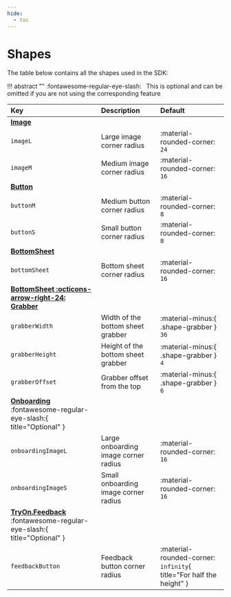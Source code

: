 ```yaml
---
hide:
  - toc
---
```


# Shapes

The table below contains all the shapes used in the SDK:

!!! abstract ""
    :fontawesome-regular-eye-slash: &nbsp; This is optional and can be omitted if you are not using the corresponding feature

| Key | Description | Default |
| :-- | :---------- | :------ |
| [**Image**](/sdk/developer/configuration/ui/theme/image.md) | | |
| `imageL` | Large image corner radius | :material-rounded-corner: `24` |
| `imageM` | Medium image corner radius | :material-rounded-corner: `16` |
| [**Button**](/sdk/developer/configuration/ui/theme/button.md) | | |
| `buttonM` | Medium button corner radius | :material-rounded-corner: `8` |
| `buttonS` | Small button corner radius | :material-rounded-corner: `8` |
| [**BottomSheet**](/sdk/developer/configuration/ui/theme/bottom-sheet.md) | | |
| `bottomSheet` | Bottom sheet corner radius | :material-rounded-corner: `16` |
| [**BottomSheet :octicons-arrow-right-24: Grabber**](/sdk/developer/configuration/ui/theme/bottom-sheet.md) | | |
| `grabberWidth` | Width of the bottom sheet grabber | :material-minus:{ .shape-grabber } `36` |
| `grabberHeight` | Height of the bottom sheet grabber | :material-minus:{ .shape-grabber } `4` |
| `grabberOffset` | Grabber offset from the top | :material-minus:{ .shape-grabber } `6` |
| [**Onboarding**](/sdk/developer/configuration/features/onboarding.md) :fontawesome-regular-eye-slash:{ title="Optional" } | | |
| `onboardingImageL` | Large onboarding image corner radius | :material-rounded-corner: `16` |
| `onboardingImageS` | Small onboarding image corner radius | :material-rounded-corner: `16` |
| [**TryOn.Feedback**](/sdk/developer/configuration/features/try-on.md#feedback) :fontawesome-regular-eye-slash:{ title="Optional" } | | |
| `feedbackButton` | Feedback button corner radius | :material-rounded-corner: `infinity`{ title="For half the height" }  |
